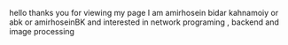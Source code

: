 hello thanks you for viewing my page
I am amirhosein bidar kahnamoiy or abk or amirhoseinBK
and interested in network programing , backend and image processing
